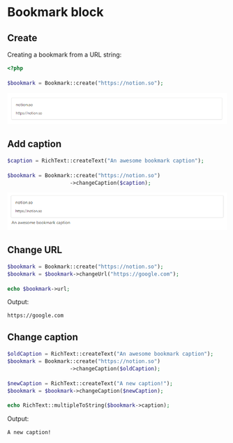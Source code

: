 # Bookmark block

## Create

Creating a bookmark from a URL string:
```php
<?php

$bookmark = Bookmark::create("https://notion.so");
```

![](../images/bookmark.png)

## Add caption

```php
$caption = RichText::createText("An awesome bookmark caption");

$bookmark = Bookmark::create("https://notion.so")
                    ->changeCaption($caption);
```

![](../images/bookmark-caption.png)

## Change URL

```php
$bookmark = Bookmark::create("https://notion.so");
$bookmark = $bookmark->changeUrl("https://google.com");

echo $bookmark->url;
```

Output:
```
https://google.com
```

## Change caption

```php
$oldCaption = RichText::createText("An awesome bookmark caption");
$bookmark = Bookmark::create("https://notion.so")
                    ->changeCaption($oldCaption);

$newCaption = RichText::createText("A new caption!");
$bookmark = $bookmark->changeCaption($newCaption);

echo RichText::multipleToString($bookmark->caption);
```

Output:
```
A new caption!
```